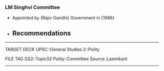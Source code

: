 ### LM Singhvi Committee 
- Appointed by {Rajiv Gandhi} Government in {1986}
- Recommendations
	- 
---
TARGET DECK
UPSC::General Studies 2::Polity

FILE TAG
GS2::Topic02 Polity::Committee Source::Laxmikant

---
